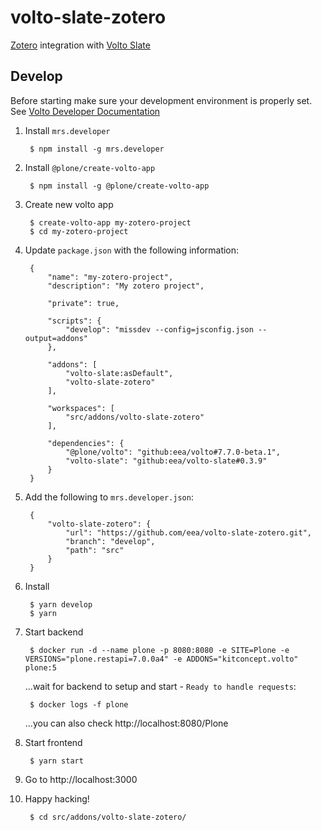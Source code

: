 # volto-slate-zotero

[Zotero](https://www.zotero.org/) integration with [Volto Slate](https://github.com/eea/volto-slate/tree/develop)


## Develop

Before starting make sure your development environment is properly set. See [Volto Developer Documentation](https://docs.voltocms.com/getting-started/install/)

1. Install `mrs.developer`

        $ npm install -g mrs.developer

1. Install `@plone/create-volto-app`

        $ npm install -g @plone/create-volto-app

1. Create new volto app

        $ create-volto-app my-zotero-project
        $ cd my-zotero-project

1. Update `package.json` with the following information:

        {
            "name": "my-zotero-project",
            "description": "My zotero project",

            "private": true,

            "scripts": {
                "develop": "missdev --config=jsconfig.json --output=addons"
            },

            "addons": [
                "volto-slate:asDefault",
                "volto-slate-zotero"
            ],

            "workspaces": [
                "src/addons/volto-slate-zotero"
            ],

            "dependencies": {
                "@plone/volto": "github:eea/volto#7.7.0-beta.1",
                "volto-slate": "github:eea/volto-slate#0.3.9"
            }
        }

1. Add the following to `mrs.developer.json`:

        {
            "volto-slate-zotero": {
                "url": "https://github.com/eea/volto-slate-zotero.git",
                "branch": "develop",
                "path": "src"
            }
        }

1. Install

        $ yarn develop
        $ yarn

1. Start backend

        $ docker run -d --name plone -p 8080:8080 -e SITE=Plone -e VERSIONS="plone.restapi=7.0.0a4" -e ADDONS="kitconcept.volto" plone:5

    ...wait for backend to setup and start - `Ready to handle requests`:

        $ docker logs -f plone

    ...you can also check http://localhost:8080/Plone

1. Start frontend

        $ yarn start

1. Go to http://localhost:3000

1. Happy hacking!

        $ cd src/addons/volto-slate-zotero/
